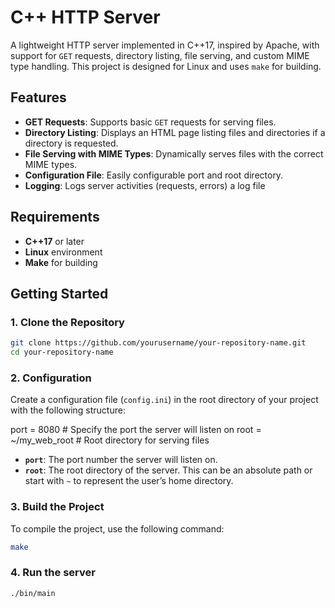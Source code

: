 # C++ HTTP Server

A lightweight HTTP server implemented in C++17, inspired by Apache, with support for `GET` requests, directory listing, file serving, and custom MIME type handling. This project is designed for Linux and uses `make` for building.

## Features

- **GET Requests**: Supports basic `GET` requests for serving files.
- **Directory Listing**: Displays an HTML page listing files and directories if a directory is requested.
- **File Serving with MIME Types**: Dynamically serves files with the correct MIME types.
- **Configuration File**: Easily configurable port and root directory.
- **Logging**: Logs server activities (requests, errors) a log file

## Requirements

- **C++17** or later
- **Linux** environment
- **Make** for building

## Getting Started

### 1. Clone the Repository

```bash
git clone https://github.com/yourusername/your-repository-name.git
cd your-repository-name
```
### 2. Configuration

Create a configuration file (`config.ini`) in the root directory of your project with the following structure:

port = 8080        # Specify the port the server will listen on
root = ~/my_web_root   # Root directory for serving files

- **`port`**: The port number the server will listen on.
- **`root`**: The root directory of the server. This can be an absolute path or start with `~` to represent the user’s home directory.

### 3. Build the Project

To compile the project, use the following command:

```bash
make
```

### 4. Run the server
```bash
./bin/main
```
